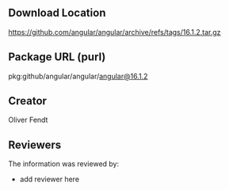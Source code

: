 ## Download Location

https://github.com/angular/angular/archive/refs/tags/16.1.2.tar.gz

## Package URL (purl)

pkg:github/angular/angular/angular@16.1.2

## Creator

Oliver Fendt

## Reviewers

The information was reviewed by:

* add reviewer here
